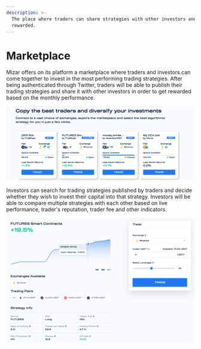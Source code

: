 ```yaml
---
description: >-
  The place where traders can share strategies with other investors and get
  rewarded.
---
```


# Marketplace

Mizar offers on its platform a marketplace where traders and investors can come together to invest in the most performing trading strategies. After being authenticated through Twitter, traders will be able to publish their trading strategies and share it with other investors in order to get rewarded based on the monthly performance. 

![](../.gitbook/assets/screenshot-2021-09-16-at-08.32.33.png)

Investors can search for trading strategies published by traders and decide whether they wish to invest their capital into that strategy. Investors will be able to compare multiple strategies with each other based on live performance, trader's reputation, trader fee and other indicators. 

![](../.gitbook/assets/screenshot-2021-09-16-at-08.33.56.png)

